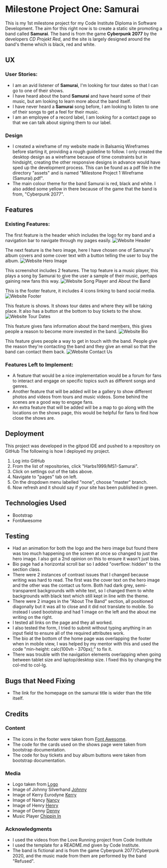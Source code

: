 # Milestone Project One: Samurai
This is my 1st milestone project for my Code Institute Diploma in Software Development. 
The aim for this right now is to create a static site promoting a band called **Samurai**.
The band is from the game **Cyberpunk 2077** by the developers *CD Projekt Red*, and the site is largely designed around the band's theme which is black, red and white.
## UX
### User Stories:
* I am an avid listener of **Samurai**, I'm looking for tour dates so that I can go to one of their shows.
* I have heard about the band **Samurai** and have heard some of their music, but am looking to learn more about the band itself.
* I have never heard a **Samurai** song before, I am looking to listen to one of their songs to get a feel for their music.
* I am an employee of a record label, I am looking for a contact page so that we can talk about signing them to our label.
### Design
* I created a wireframe of my website made in Balsamiq Wireframes before starting it, providing a rough guideline to follow. I only created the desktop design as a wireframe because of time constraints but in hindsight, creating the other responsive designs in advance would have sped up the development process. This can be found as a pdf file in the directory "assets" and is named "Milestone Project 1 Wireframe (Samurai).pdf".
* The main colour theme for the band Samurai is red, black and white. I also added some yellow in there because of the game that the band is from, "Cyberpunk 2077".
## Features
### Existing Features:
The first feature is the header which includes the logo for my band and a navigation bar to navigate through my pages easily. 
![Website Header](https://github.com/Harbs1999/MS1-Samurai/blob/master/assets/README-images/navbar-screenshot.png "nav bar")

The next feature is the hero image, here I have chosen one of Samurai's album covers and some cover text with a button telling the user to buy the album.
![Website Hero Image](https://github.com/Harbs1999/MS1-Samurai/blob/master/assets/README-images/hero-image-screenshot.png "hero image")

This screenshot includes 2 features. The top feature is a music player, this plays a song by Samurai to give the user a sample of their music, perhaps gaining new fans this way.
![Website Song Player and About the Band](https://github.com/Harbs1999/MS1-Samurai/blob/master/assets/README-images/song-n-abtme-screenshot.png "Website Song Player and About the Band")

This is the footer feature, it includes 4 icons linking to band social media.
![Website Footer](https://github.com/Harbs1999/MS1-Samurai/blob/master/assets/README-images/footer-screenshot.png "footer")

This feature is shows. It shows tour dates and where they will be taking place. It also has a button at the bottom to buy tickets to the show.
![Website Tour Dates](https://github.com/Harbs1999/MS1-Samurai/blob/master/assets/README-images/shows-screenshot.png "Shows")

This feature gives fans information about the band members, this gives people a reason to become more invested in the band.
![Website Bio](https://github.com/Harbs1999/MS1-Samurai/blob/master/assets/README-images/meet-the-band-screenshot.png "Meet the Band")

This feature gives people a way to get in touch with the band. People give the reason they're contacting the band and they give an email so that the band can contact them back.
![Website Contact Us](https://github.com/Harbs1999/MS1-Samurai/blob/master/assets/README-images/contact-us-screenshot.png "Contact Page")
### Features Left to Implement:
* A feature that would be a nice implementation would be a forum for fans to interact and engage on specific topics such as different songs and genres.
* Another feature that will be added will be a gallery to show different photos and videos from tours and music videos. Some behind the scenes are a good way to engage fans.
* An extra feature that will be added will be a map to go along with the locations on the shows page, this would be helpful for fans to find how close the shows are.
## Deployment
This project was developed in the gitpod IDE and pushed to a repository on GitHub
The following is how I deployed my project.
1. Log into GitHub
2. From the list of repositories, click "Harbs1999/MS1-Samurai".
3. Click on settings out of the tabs above.
4. Navigate to "pages" tab on left.
5. On the dropdown menu labelled "none", choose "master" branch.
6. Now refresh and it should say if your site has been published in green.
## Technologies Used
* Bootstrap
* FontAwesome
## Testing
* Had an animation for both the logo and the hero image but found there was too much happening on the screen at once so changed to just the hero image. I also got a 2nd opinion on this to ensure it wasn't just bias.
* Bio page had a horizontal scroll bar so I added "overflow: hidden" to the section class.
* There were 2 instances of contrast issues that I changed because writing was hard to read. The first was the cover text on the hero image and the other was the contact us form. Both had dark grey, semi-transparent backgrounds with white text, so I changed them to white backgrounds with black text which still kept in line with the theme.
* There were 2 images in the "About The Band" section, all positioned diagonally but it was all to close and it did not translate to mobile. So instead I used bootstrap and had 1 image on the left and the about me writing on the right.
* I tested all links on the page and they all worked.
* I also tested the form, I tried to submit without typing anything in an input field to ensure all of the required attributes work.
* The bio at the bottom of the home page was overlapping the footer when in mobile view, I was helped by my mentor with this and used the code "min-height: calc(100vh - 370px);" to fix it.
* There was trouble with the navigation elements overlapping when going between tablet size and laptop/desktop size. I fixed this by changing the col-md to col-lg.
## Bugs that Need Fixing
* The link for the homepage on the samurai title is wider than the title itself.
## Credits
### Content
* The icons in the footer were taken from [Font Awesome](https://fontawesome.com/).
* The code for the cards used on the shows page were taken from bootstrap documentation.
* The code for buy tickets and buy album buttons were taken from bootstrap documentation.
### Media
* Logo taken from [Logo](https://www.google.co.uk/url?sa=i&url=https%3A%2F%2Fwww.pngitem.com%2Fmiddle%2FiiJwiT_cyberpunk-2077-samurai-sticker-hd-png-download%2F&psig=AOvVaw0VuRyr9oDaxHLsE4ltRuH6&ust=1620535882151000&source=images&cd=vfe&ved=2ahUKEwjPqYrepLnwAhV5EGMBHdh0AnwQjhx6BAgAEBI)
* Image of Johnny Silverhand [Johnny](https://cyberpunk2077.wiki.fextralife.com/file/Cyberpunk-2077/johnny-silverhand-npc-cyberpunk-2077-wiki-guide.png)
* Image of Kerry Eurodyne [Kerry](https://cyberpunk2077.wiki.fextralife.com/file/Cyberpunk-2077/kerry-eurodyne-npc-cyberpunk-2077-wiki-guide.png)
* Image of Nancy [Nancy](https://cyberpunk.fandom.com/wiki/Bes_Isis?file=Char_Profile_besisis.png)
* Image of Henry [Henry](https://cyberpunk.fandom.com/wiki/Henry?file=Char_Profile_henry.png)
* Image of Denny [Denny](https://cyberpunk.fandom.com/wiki/Samurai?file=Char_Profile_denny.png)
* Music Player [Chippin In](https://open.spotify.com/track/0UHxkkgI5GfV0XBRA1rqfe)
### Acknowledgments
* I used the videos from the Love Running project from Code Institute
* I used the template for a README.md given by Code Institute.
* The band is fictional and is from the game Cyberpunk 2077/Cyberpunk 2020, and the music made from them are performed by the band "Refused".
